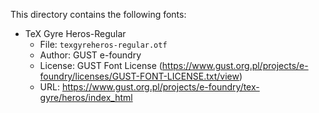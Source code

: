This directory contains the following fonts:

* TeX Gyre Heros-Regular
  * File: `texgyreheros-regular.otf`
  * Author: GUST e-foundry
  * License: GUST Font License (https://www.gust.org.pl/projects/e-foundry/licenses/GUST-FONT-LICENSE.txt/view)
  * URL: https://www.gust.org.pl/projects/e-foundry/tex-gyre/heros/index_html
